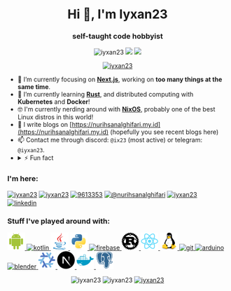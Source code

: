 <h1 align="center">Hi 👋, I'm Iyxan23</h1>
<h3 align="center">self-taught code hobbyist</h3>

<p align="center">
  <img src="https://komarev.com/ghpvc/?username=iyxan23&label=Profile%20views&color=0e75b6&style=flat" alt="iyxan23" />
  <a href="https://wakatime.com/@1c91a63c-2af2-4dd6-b92d-97988e8ae2e6"><img src="https://wakatime.com/badge/user/1c91a63c-2af2-4dd6-b92d-97988e8ae2e6.svg"/></a>
  <a href="https://user-badge.committers.top/indonesia/iyxan23"><img src="https://user-badge.committers.top/indonesia/iyxan23.svg" /></a>
</p>

<p align="center"><a href="https://github.com/ryo-ma/github-profile-trophy"><img src="https://github-profile-trophy.vercel.app/?username=iyxan23&row=1&no-frame=true" alt="iyxan23" /></a></p>

- 🔭 I’m currently focusing on **[Next.js](https://nextjs.org/)**, working on **too many things at the same time**.
- 🌱 I’m currently learning **[Rust](https://rust-lang.org)**, and distributed computing with **Kubernetes** and **Docker**!
- 🤓 I'm currently nerding around with **[NixOS](https://nixos.org)**, probably one of the best Linux distros in this world!
- 📝 I write blogs on [https://nurihsanalghifari.my.id](https://nurihsanalghifari.my.id) (hopefully you see recent blogs here)
- 📫 Contact me through discord: `@ix23` (most active) or telegram: `@iyxan23`.
- <details><summary>⚡ Fun fact</summary>NixOS, the linux distro, has its own pure functional language named <code>nix</code>, it is used to build an OS from scratch. The best thing is that does it in a predictable and reproducable way, it's the OS I'm using right now and I'm loving it!</details>

<h3 align="left">I'm here:</h3>
<p align="left">
<a href="https://twitter.com/iyxan23" target="blank"><img align="center" src="https://raw.githubusercontent.com/rahuldkjain/github-profile-readme-generator/master/src/images/icons/Social/twitter.svg" alt="iyxan23" height="30" width="40" /></a>
<a href="https://instagram.com/iyxan23" target="blank"><img align="center" src="https://raw.githubusercontent.com/rahuldkjain/github-profile-readme-generator/master/src/images/icons/Social/instagram.svg" alt="iyxan23" height="30" width="40" /></a>
<a href="https://stackoverflow.com/users/9613353" target="blank"><img align="center" src="https://raw.githubusercontent.com/rahuldkjain/github-profile-readme-generator/master/src/images/icons/Social/stack-overflow.svg" alt="9613353" height="30" width="40" /></a>
<a href="https://medium.com/@nurihsanalghifari" target="blank"><img align="center" src="https://raw.githubusercontent.com/rahuldkjain/github-profile-readme-generator/master/src/images/icons/Social/medium.svg" alt="@nurihsanalghifari" height="30" width="40" /></a>
<a href="https://dev.to/iyxan23" target="blank"><img align="center" src="https://cdn.jsdelivr.net/npm/simple-icons@3.0.1/icons/dev-dot-to.svg" alt="iyxan23" height="30" width="40" /></a>
<a href="https://linkedin.com/in/nurihsanag" target="blank"><img align="center" src="https://cdn.jsdelivr.net/gh/devicons/devicon/icons/linkedin/linkedin-original.svg" alt="linkedin" height="30" width="40"/></a>
</p>

<h3 align="left">Stuff I've played around with:</h3>
<p align="left">

<a href="https://developer.android.com" target="_blank"> <img src="https://raw.githubusercontent.com/devicons/devicon/master/icons/android/android-original.svg" alt="android" width="40" height="40"/> </a>
<a href="https://kotlinlang.org" target="_blank"> <img src="https://www.vectorlogo.zone/logos/kotlinlang/kotlinlang-icon.svg" alt="kotlin" width="40" height="40"/> </a>
<a href="https://www.java.com" target="_blank"> <img src="https://raw.githubusercontent.com/devicons/devicon/master/icons/java/java-original.svg" alt="java" width="40" height="40"/> </a>
<a href="https://www.python.org" target="_blank"> <img src="https://raw.githubusercontent.com/devicons/devicon/master/icons/python/python-original.svg" alt="python" width="40" height="40"/> </a>
<a href="https://firebase.google.com/" target="_blank"> <img src="https://www.vectorlogo.zone/logos/firebase/firebase-icon.svg" alt="firebase" width="40" height="40"/> </a>
<a href="https://rust-lang.org" target="_blank"> <img src="https://github.com/devicons/devicon/raw/master/icons/rust/rust-original.svg" alt="rust" width="40" height="40"/> </a>
<a href="https://reactjs.org" target="_blank"> <img src="https://github.com/devicons/devicon/raw/master/icons/react/react-original.svg" alt="react" width="40" height="40"/> </a>
<a href="https://www.linux.org/" target="_blank"> <img src="https://raw.githubusercontent.com/devicons/devicon/master/icons/linux/linux-original.svg" alt="linux" width="40" height="40"/> </a>
<a href="https://git-scm.com/" target="_blank"> <img src="https://www.vectorlogo.zone/logos/git-scm/git-scm-icon.svg" alt="git" width="40" height="40"/> </a>
<a href="https://www.arduino.cc/" target="_blank"> <img src="https://cdn.worldvectorlogo.com/logos/arduino-1.svg" alt="arduino" width="40" height="40"/> </a>
<a href="https://www.blender.org/" target="_blank"> <img src="https://download.blender.org/branding/community/blender_community_badge_white.svg" alt="blender" width="40" height="40"/> </a>
<a href="https://nixos.org" target="_blank"> <img src="https://raw.githubusercontent.com/devicons/devicon/master/icons/nixos/nixos-original.svg" alt="nixos" width="40" height="40"/> </a>
<a href="https://nextjs.org" target="_blanks"> <img src="https://raw.githubusercontent.com/devicons/devicon/master/icons/nextjs/nextjs-original.svg" alt="nextjs" width="40" height="40"/> </a>
<a href="https://docker.com" target="_blanks"> <img src="https://raw.githubusercontent.com/devicons/devicon/master/icons/docker/docker-plain.svg" alt="docker" width="40" height="40"/> </a>
<a href="https://www.postgresql.org" target="_blanks"> <img src="https://raw.githubusercontent.com/devicons/devicon/master/icons/postgresql/postgresql-plain.svg" alt="postgresql" width="40" height="40"/> </a>
</p>

<p align="center">
  <img src="https://github-readme-stats.vercel.app/api?username=iyxan23&show_icons=true&count_private=true&bg_color=00000000&text_color=808080&hide_border=true" alt="iyxan23" />
  <img src="https://github-readme-streak-stats.herokuapp.com?user=Iyxan23&theme=onedark&hide_border=true&background=00000000&stroke=80808080" alt="iyxan23" />
  <a href="https://wakatime.com/@Iyxan23"> <img src="https://github-readme-stats.vercel.app/api/wakatime?username=Iyxan23&show_icons=true&layout=compact&bg_color=00000000&text_color=808080&hide_border=true&range=all_time" alt="iyxan23" /> </a>
</p>
